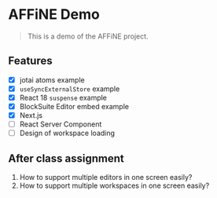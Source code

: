 # AFFiNE Demo

> This is a demo of the AFFiNE project.

## Features

- [x] jotai atoms example
- [x] `useSyncExternalStore` example
- [x] React 18 `suspense` example
- [x] BlockSuite Editor embed example
- [x] Next.js
- [ ] React Server Component
- [ ] Design of workspace loading

## After class assignment

1. How to support multiple editors in one screen easily?
2. How to support multiple workspaces in one screen easily?

